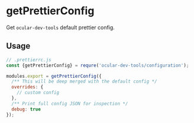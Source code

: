 # getPrettierConfig

Get `ocular-dev-tools` default prettier config.

## Usage

```js
// .prettierrc.js
const {getPrettierConfig} = requre('ocular-dev-tools/configuration');

modules.export = getPrettierConfig({
  /** This will be deep merged with the default config */
  overrides: {
    // custom config
  },
  /** Print full config JSON for inspection */
  debug: true
});
```
